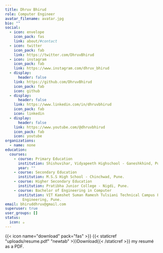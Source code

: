 ```yaml
---
title: Dhruv Bhirud
role: Computer Engineer
avatar_filename: avatar.jpg
bio: ""
social:
  - icon: envelope
    icon_pack: fas
    link: about/#contact
  - icon: twitter
    icon_pack: fab
    link: https://twitter.com/DhruvBhirud
  - icon: instagram
    icon_pack: fab
    link: https://www.instagram.com/dhruv_bhirud
  - display:
      header: false
    link: https://github.com/DhruvBhirud
    icon_pack: fab
    icon: github
  - display:
      header: false
    link: https://www.linkedin.com/in/dhruvbhirud
    icon_pack: fab
    icon: linkedin
  - display:
      header: false
    link: https://www.youtube.com/@dhruvbhirud
    icon_pack: fab
    icon: youtube
organizations:
  - name: none
education:
  courses:
    - course: Primary Education
      institution: Shishuvihar, Vidyapeeth Highschool - Ganeshkhind, Pune.
      year: ""
    - course: Secondary Education
      institution: M.S.S High School - Chinchwad, Pune.
    - course: Higher Secondary Education
      institution: Pratibha Junior College - Nigdi, Pune.
    - course: Bachelor of Engineering in Computer
      institution: VIT Kamshet Suman Ramesh Tulsiani Technical Campus Faculty of
        Engineering, Pune.
email: bhiruddhruv@gmail.com
superuser: true
user_groups: []
status:
  icon: ☕️
---
```

{{< icon name="download" pack="fas" >}} {{< staticref "uploads/resume.pdf" "newtab" >}}Download{{< /staticref >}} my resumé as a PDF.